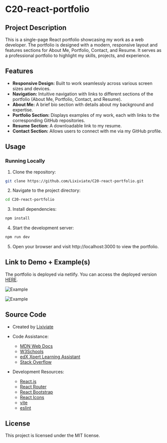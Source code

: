 # C20-react-portfolio

## Project Description

This is a single-page React portfolio showcasing my work as a web developer. The portfolio is designed with a modern, responsive layout and features sections for About Me, Portfolio, Contact, and Resume. It serves as a professional portfolio to highlight my skills, projects, and experience.

## Features

- **Responsive Design:** Built to work seamlessly across various screen sizes and devices.
- **Navigation:** Intuitive navigation with links to different sections of the portfolio (About Me, Portfolio, Contact, and Resume).
- **About Me:** A brief bio section with details about my background and expertise.
- **Portfolio Section:** Displays examples of my work, each with links to the corresponding GitHub repositories.
- **Resume Section:** A downloadable link to my resume.
- **Contact Section:** Allows users to connect with me via my GitHub profile.

## Usage

### Running Locally

1. Clone the repository:

```bash
git clone https://github.com/Lixiviate/C20-react-portfolio.git
```

2. Navigate to the project directory:

```bash
cd C20-react-portfolio
```

3. Install dependencies:

```bash
npm install
```

4. Start the development server:

```bash
npm run dev
```

5. Open your browser and visit http://localhost:3000 to view the portfolio.

## Link to Demo + Example(s)

The portfolio is deployed via netlify. You can access the deployed version [HERE](https://lixiviate-portfolio.netlify.app/).

![Example]()

![Example]()

## Source Code

- Created by [Lixiviate](https://github.com/Lixiviate)

- Code Assistance:
  - [MDN Web Docs](https://developer.mozilla.org/en-US/)
  - [W3Schools](https://www.w3schools.com/)
  - [edX Xpert Learning Assistant](https://www.edx.org/)
  - [Stack Overflow](https://stackoverflow.com/)
- Development Resources:
  - [React.js](https://www.npmjs.com/package/react)
  - [React Router](https://www.npmjs.com/package/react-router-dom)
  - [React Bootstrap](https://www.npmjs.com/package/react-bootstrap)
  - [React Icons](https://www.npmjs.com/package/react-icons)
  - [vite](https://www.npmjs.com/package/vite)
  - [eslint](https://www.npmjs.com/package/eslint)

## License

This project is licensed under the MIT license.
